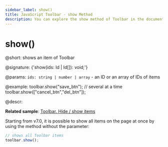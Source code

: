 ```yaml
---
sidebar_label: show()
title: JavaScript Toolbar - show Method 
description: You can explore the show method of Toolbar in the documentation of the DHTMLX JavaScript UI library. Browse developer guides and API reference, try out code examples and live demos, and download a free 30-day evaluation version of DHTMLX Suite 7.
---
```


# show()

@short: shows an item of Toolbar

@signature: {'show(ids: Id | Id[]): void;'}

@params:
`ids: string | number | array` - an ID or an array of IDs of items

@example:
toolbar.show("save_btn");
// several at a time
toolbar.show(["cancel_btn","del_btn"]);

@descr:

**Related sample**: [Toolbar. Hide / show items](https://snippet.dhtmlx.com/cldp89u4)

Starting from v7.0, it is possible to show all items on the page at once by using the method without the parameter:

~~~js
// shows all Toolbar items
toolbar.show();
~~~

[comment]: # (@related: toolbar/common_methods.md#hiding-and-showing-controls)
